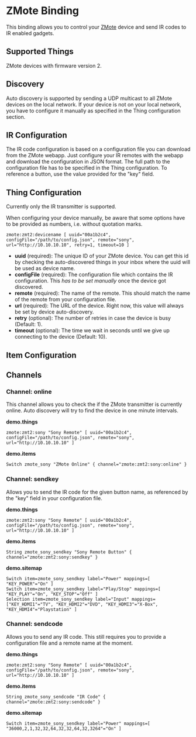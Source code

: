 # ZMote Binding

This binding allows you to control your [ZMote](http://www.zmote.io) device and send 
IR codes to IR enabled gadgets.

## Supported Things

ZMote devices with firmware version 2.

## Discovery

Auto discovery is supported by sending a UDP multicast to all ZMote devices on the 
local network. If your device is not on your local network, you have to configure it 
manually as specified in the Thing configuration section.

## IR Configuration

The IR code configuration is based on a configuration file you can download from 
the ZMote webapp. Just configure your IR remotes with the webapp and download the configuration 
in JSON format. The full path to the configuration file has to be specified in the Thing configuration.
To reference a button, use the value provided for the "key" field.

## Thing Configuration

Currently only the IR transmitter is supported. 

When configuring your device manually, be aware that some options have to be provided 
as numbers, i.e. without quotation marks.

```
zmote:zmt2:devicename [ uuid="00a1b2c4", configFile="/path/to/config.json", remote="sony", url="http://10.10.10.10", retry=1, timeout=10 ]
```

- **uuid** (required): The unique ID of your ZMote device. You can get this id by checking 
  the auto-discovered things in your inbox where the uuid will be used as device name.
- **configFile** (required): The configuration file which contains the IR configuration. 
  This *has to be set manually* once the device got discovered.
- **remote** (required): The name of the remote. This should match the name of the 
  remote from your configuration file.
- **url** (required): The URL of the device. Right now, this value will always be set 
  by device auto-discovery.
- **retry** (optional): The number of retries in case the device is busy (Default: 
  1).
- **timeout** (optional): The time we wait in seconds until we give up connecting to 
  the device (Default: 10).


## Item Configuration

## Channels

### Channel: online

This channel allows you to check the if the ZMote transmitter is currently online. 
Auto discovery will try to find the device in one minute intervals.

**demo.things**
```
zmote:zmt2:sony "Sony Remote" [ uuid="00a1b2c4", configFile="/path/to/config.json", remote="sony", url="http://10.10.10.10" ]
```

**demo.items**
```xtend
Switch zmote_sony "ZMote Online" { channel="zmote:zmt2:sony:online" }
```

### Channel: sendkey

Allows you to send the IR code for the given button name, as referenced by the "key" 
field in your configuration file.

**demo.things**
```
zmote:zmt2:sony "Sony Remote" [ uuid="00a1b2c4", configFile="/path/to/config.json", remote="sony", url="http://10.10.10.10" ]
```

**demo.items**
```xtend
String zmote_sony_sendkey "Sony Remote Button" { channel="zmote:zmt2:sony:sendkey" }
```

**demo.sitemap**
```xtend
Switch item=zmote_sony_sendkey label="Power" mappings=[ "KEY_POWER"="On" ]
Switch item=zmote_sony_sendkey label="Play/Stop" mappings=[ "KEY_PLAY"="On", "KEY_STOP"="Off" ]
Selection item=zmote_sony_sendkey label="Input" mappings=["KEY_HDMI1"="TV", "KEY_HDMI2"="DVD", "KEY_HDMI3"="X-Box", "KEY_HDMI4"="Playstation" ]
```

### Channel: sendcode

Allows you to send any IR code. This still requires you to provide a configuration 
file and a remote name at the moment.

**demo.things**
```
zmote:zmt2:sony "Sony Remote" [ uuid="00a1b2c4", configFile="/path/to/config.json", remote="sony", url="http://10.10.10.10" ]
```

**demo.items**
```xtend
String zmote_sony_sendcode "IR Code" { channel="zmote:zmt2:sony:sendcode" }
```

**demo.sitemap**
```xtend
Switch item=zmote_sony_sendkey label="Power" mappings=[ "36000,2,1,32,32,64,32,32,64,32,3264"="On" ]
```


